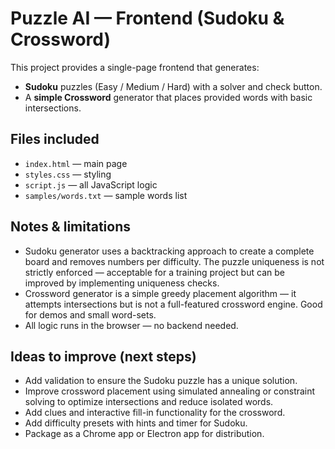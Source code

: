 # Puzzle AI — Frontend (Sudoku & Crossword)

This project provides a single-page frontend that generates:
- **Sudoku** puzzles (Easy / Medium / Hard) with a solver and check button.
- A **simple Crossword** generator that places provided words with basic intersections.

## Files included
- `index.html` — main page
- `styles.css` — styling
- `script.js` — all JavaScript logic
- `samples/words.txt` — sample words list

## Notes & limitations
- Sudoku generator uses a backtracking approach to create a complete board and removes numbers per difficulty. The puzzle uniqueness is not strictly enforced — acceptable for a training project but can be improved by implementing uniqueness checks.
- Crossword generator is a simple greedy placement algorithm — it attempts intersections but is not a full-featured crossword engine. Good for demos and small word-sets.
- All logic runs in the browser — no backend needed.

## Ideas to improve (next steps)
- Add validation to ensure the Sudoku puzzle has a unique solution.
- Improve crossword placement using simulated annealing or constraint solving to optimize intersections and reduce isolated words.
- Add clues and interactive fill-in functionality for the crossword.
- Add difficulty presets with hints and timer for Sudoku.
- Package as a Chrome app or Electron app for distribution.

